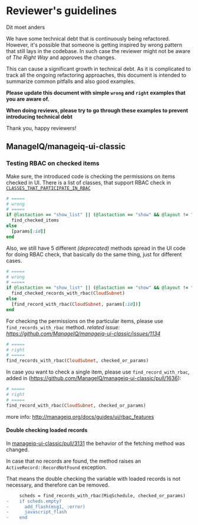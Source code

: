 # Reviewer's guidelines


Dit moet anders

We have some technical debt that is continuously being refactored.
However, it's possible that someone is getting inspired by wrong pattern that still lays in the codebase.
In such case the reviewer might not be aware of _The Right Way_ and approves the changes.

This can cause a significant growth in technical debt. As it is complicated to track all the ongoing refactoring approaches,
this document is intended to summarize common pitfalls and also good examples.

**Please update this document with simple `wrong` and `right` examples that you are aware of.**

**When doing reviews, please try to go through these examples to prevent introducing technical debt**

Thank you, happy reviewers!

## ManageIQ/manageiq-ui-classic

### Testing RBAC on checked items

Make sure, the introduced code is checking the permissions on items checked in UI.
There is a list of classes, that support RBAC check in [`CLASSES_THAT_PARTICIPATE_IN_RBAC`](https://github.com/ManageIQ/manageiq/blob/master/lib/rbac/filterer.rb#L8)

```ruby
# =====
# wrong
# =====
if @lastaction == "show_list" || (@lastaction == "show" && @layout != "cloud_network") || @lastaction.nil?
  find_checked_items
else
  [params[:id]]
end
```

Also, we still have 5 different _(deprecated)_ methods spread in the UI code for doing RBAC check, that basically do the same thing, just for different cases.

```ruby
# =====
# wrong
# =====
if @lastaction == "show_list" || (@lastaction == "show" && @layout != "cloud_subnet") || @lastaction.nil?
  find_checked_records_with_rbac(CloudSubnet)
else
  [find_record_with_rbac(CloudSubnet, params[:id])]
end
```

For checking the permissions on the particular items, please use `find_records_with_rbac` method.
_related issue: https://github.com/ManageIQ/manageiq-ui-classic/issues/1134_

```ruby
# =====
# right
# =====
find_records_with_rbac(CloudSubnet, checked_or_params)
```

In case you want to check a single item, please use `find_record_with_rbac`, added in (https://github.com/ManageIQ/manageiq-ui-classic/pull/1636):

```ruby
# =====
# right
# =====
find_record_with_rbac(CloudSubnet, checked_or_params)
```

more info:
http://manageiq.org/docs/guides/ui/rbac_features

#### Double checking loaded records

In [manageiq-ui-classic/pull/3131](https://github.com/ManageIQ/manageiq-ui-classic/pull/3131) the behavior of the fetching method was changed.

In case that no records are found, the method raises an `ActiveRecord::RecordNotFound` exception.

That means the double checking the variable with loaded records is not necessary, and therefore can be removed.

```diff
     scheds = find_records_with_rbac(MiqSchedule, checked_or_params)
-    if scheds.empty?
-      add_flash(msg1, :error)
-      javascript_flash
-    end
```
